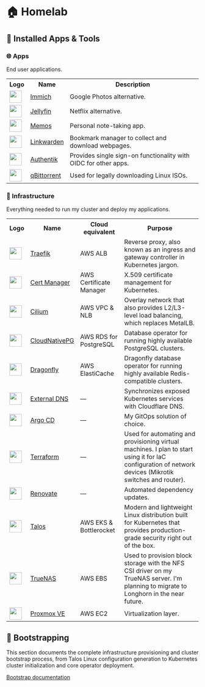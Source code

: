 # :house: Homelab

## :rocket: Installed Apps & Tools

### :globe_with_meridians: Apps

End user applications.
<table>
    <tr>
        <th>Logo</th>
        <th>Name</th>
        <th>Description</th>
    </tr>
    <tr>
        <td><img width="32" src="https://cdn.jsdelivr.net/gh/homarr-labs/dashboard-icons/svg/immich.svg"></td>
        <td><a href="https://immich.app/">Immich</a></td>
        <td>Google Photos alternative.</td>
    </tr>
    <tr>
        <td><img width="32" src="https://cdn.jsdelivr.net/gh/homarr-labs/dashboard-icons/svg/jellyfin.svg"></td>
        <td><a href="https://jellyfin.org/">Jellyfin</a></td>
        <td>Netflix alternative.</td>
    </tr>
    <tr>
        <td><img width="32" src="https://cdn.jsdelivr.net/gh/homarr-labs/dashboard-icons/png/memos.png"></td>
        <td><a href="https://www.usememos.com/">Memos</a></td>
        <td>Personal note-taking app.</td>
    </tr>
    <tr>
        <td><img width="32" src="https://cdn.jsdelivr.net/gh/homarr-labs/dashboard-icons/png/linkwarden.png"></td>
        <td><a href="https://linkwarden.app/">Linkwarden</a></td>
        <td>Bookmark manager to collect and download webpages.</td>
    </tr>
    <tr>
        <td><img width="32" src="https://cdn.jsdelivr.net/gh/homarr-labs/dashboard-icons/svg/authentik.svg"></td>
        <td><a href="https://goauthentik.io/">Authentik</a></td>
        <td>Provides single sign-on functionality with OIDC for other apps.</td>
    </tr>
    <tr>
        <td><img width="32" src="https://cdn.jsdelivr.net/gh/homarr-labs/dashboard-icons/svg/qbittorrent.svg"></td>
        <td><a href="https://www.qbittorrent.org/">qBittorrent</a></td>
        <td>Used for legally downloading Linux ISOs.</td>
    </tr>
</table>

### :hammer: Infrastructure

Everything needed to run my cluster and deploy my applications.
<table>
    <tr>
        <th>Logo</th>
        <th>Name</th>
        <th>Cloud equivalent</th>
        <th>Purpose</th>
    </tr>
    <tr>
        <td><img width="32" src="https://cdn.jsdelivr.net/gh/homarr-labs/dashboard-icons/svg/traefik-proxy.svg"></td>
        <td><a href="https://traefik.io/traefik/">Traefik</a></td>
        <td>AWS ALB</td>
        <td>Reverse proxy, also known as an ingress and gateway controller in Kubernetes jargon.</td>
    </tr>
    <tr>
        <td><img width="32" src="https://cdn.jsdelivr.net/gh/homarr-labs/dashboard-icons/svg/cert-manager.svg"></td>
        <td><a href="https://cert-manager.io/">Cert Manager</a></td>
        <td>AWS Certificate Manager</td>
        <td>X.509 certificate management for Kubernetes.</td>
    </tr>
    <tr>
        <td><img width="32" src="https://cdn.jsdelivr.net/gh/homarr-labs/dashboard-icons/svg/cilium.svg"></td>
        <td><a href="https://cilium.io/">Cilium</a></td>
        <td>AWS VPC & NLB</td>
        <td>Overlay network that also provides L2/L3-level load balancing, which replaces MetalLB.</td>
    </tr>
    <tr>
        <td><img width="32" src="https://cdn.jsdelivr.net/gh/homarr-labs/dashboard-icons/svg/postgresql.svg"></td>
        <td><a href="https://cloudnative-pg.io/">CloudNativePG</a></td>
        <td>AWS RDS for PostgreSQL</td>
        <td>Database operator for running highly available PostgreSQL clusters.</td>
    </tr>
    <tr>
        <td><img width="32" src="https://www.dragonflydb.io/favicon.ico"></td>
        <td><a href="https://www.dragonflydb.io/">Dragonfly</a></td>
        <td>AWS ElastiCache</td>
        <td>Dragonfly database operator for running highly available Redis-compatible clusters.</td>
    </tr>
    <tr>
        <td><img width="32" src="https://www.svgrepo.com/download/530451/dns.svg"></td>
        <td><a href="https://github.com/kubernetes-sigs/external-dns">External DNS</a></td>
        <td>—</td>
        <td>Synchronizes exposed Kubernetes services with Cloudflare DNS.</td>
    </tr>
    <tr>
        <td><img width="32" src="https://cdn.jsdelivr.net/gh/homarr-labs/dashboard-icons/svg/argo-cd.svg"></td>
        <td><a href="https://argoproj.github.io/cd/">Argo CD</a></td>
        <td>—</td>
        <td>My GitOps solution of choice.</td>
    </tr>
    <tr>
        <td><img width="32" src="https://cdn.jsdelivr.net/gh/homarr-labs/dashboard-icons/svg/terraform.svg"></td>
        <td><a href="https://www.hashicorp.com/en/products/terraform/">Terraform</a></td>
        <td>—</td>
        <td>Used for automating and provisioning virtual machines. I plan to start using it for IaC configuration of network devices (Mikrotik switches and router).</td>
    </tr>
    <tr>
        <td><img width="32" src="https://www.svgrepo.com/download/374041/renovate.svg"></td>
        <td><a href="https://github.com/renovatebot/renovate">Renovate</a></td>
        <td>—</td>
        <td>Automated dependency updates.</td>
    </tr>
    <tr>
        <td><img width="32" src="https://cdn.jsdelivr.net/gh/homarr-labs/dashboard-icons/svg/talos.svg"></td>
        <td><a href="https://www.talos.dev/">Talos</a></td>
        <td>AWS EKS & Bottlerocket</td>
        <td>Modern and lightweight Linux distribution built for Kubernetes that provides production-grade security right out of the box.</td>
    </tr>
    <tr>
        <td><img width="32" src="https://cdn.jsdelivr.net/gh/homarr-labs/dashboard-icons/svg/truenas.svg"></td>
        <td><a href="https://www.truenas.com/">TrueNAS</a></td>
        <td>AWS EBS</td>
        <td>Used to provision block storage with the NFS CSI driver on my TrueNAS server. I'm planning to migrate to Longhorn in the near future.</td>
    </tr>
    <tr>
        <td><img width="32" src="https://cdn.jsdelivr.net/gh/homarr-labs/dashboard-icons/svg/proxmox.svg"></td>
        <td><a href="https://www.proxmox.com/en/products/proxmox-virtual-environment/overview">Proxmox VE</a></td>
        <td>AWS EC2</td>
        <td>Virtualization layer.</td>
    </tr>
</table>

## :construction: Bootstrapping

This section documents the complete infrastructure provisioning and cluster bootstrap process, from Talos Linux configuration generation to Kubernetes cluster initialization and core operator deployment.

[Bootstrap documentation](BOOTSTRAP.MD)
